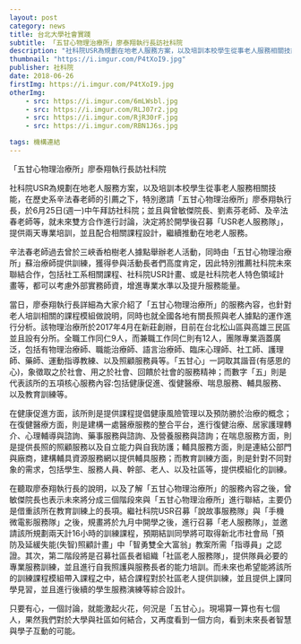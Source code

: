 ```yaml
---
layout: post
category: news
title: 台北大學社會實踐
subtitle: 「五甘心物理治療所」廖泰翔執行長訪社科院
description: "社科院USR為規劃在地老人服務方案，以及培訓本校學生從事老人服務相關技能，在歷史系辛法春老師的引薦之下，特別邀請「五甘心物理治療所」廖泰翔執行長..."
thumbnail: "https://i.imgur.com/P4tXoI9.jpg"
publisher: 社科院
date: 2018-06-26
firstImg: https://i.imgur.com/P4tXoI9.jpg
otherImg:
    - src: https://i.imgur.com/6mLWsbl.jpg
    - src: https://i.imgur.com/RLJ07r2.jpg
    - src: https://i.imgur.com/RjR30rF.jpg
    - src: https://i.imgur.com/RBN1J6s.jpg

tags: 機構連結
---
```


「五甘心物理治療所」廖泰翔執行長訪社科院

社科院USR為規劃在地老人服務方案，以及培訓本校學生從事老人服務相關技能，在歷史系辛法春老師的引薦之下，特別邀請「五甘心物理治療所」廖泰翔執行長，於6月25日(週一)中午拜訪社科院；並且與曾敏傑院長、劉素芬老師、及辛法春老師等，就未來雙方合作進行討論，決定將於開學後召募「USR老人服務隊」，提供兩天專業培訓，並且配合相關課程設計，繼續推動在地老人服務。

辛法春老師過去曾於三峽香柏樹老人據點舉辦老人活動，同時由「五甘心物理治療所」蘇治療師提供訓練，獲得參與活動長者們高度肯定，因此特別推薦社科院未來聯結合作，包括社工系相關課程、社科院USR計畫、或是社科院老人特色領域計畫等，都可以考慮外部實務師資，增進專業水準以及提升服務能量。

當日，廖泰翔執行長詳細為大家介紹了「五甘心物理治療所」的服務內容，也針對老人培訓相關的課程模組做說明，同時也就全國各地有關長照與老人據點的運作進行分析。該物理治療所於2017年4月在新莊創辦，目前在台北松山區與高雄三民區並且設有分所。全職工作同仁9人，而兼職工作同仁則有12人，團隊專業涵蓋廣泛，包括有物理治療師、職能治療師、語言治療師、臨床心理師、社工師、護理師、藥師、運動指導教練、以及照顧服務員等。「五甘心」一詞取其諧音(有感恩的心)，象徵取之於社會、用之於社會、回饋於社會的服務精神；而數字「五」則是代表該所的五項核心服務內容:包括健康促進、復健醫療、喘息服務、輔具服務、以及教育訓練等。

在健康促進方面，該所則是提供課程提倡健康風險管理以及預防勝於治療的概念；在復健醫療方面，則是建構一處醫療服務的整合平台，進行復健治療、居家護理轉介、心理輔導與諮詢、藥事服務與諮詢、及營養服務與諮詢；在喘息服務方面，則是提供長照的照顧服務以及自立能力與自我防護；輔具服務方面，則是連結公部門與廠商，建構輔具資源服務網以提供輔具服務；而教育訓練方面，則是針對不同對象的需求，包括學生、服務人員、幹部、老人、以及社區等，提供模組化的訓練。

在聽取廖泰翔執行長的說明，以及了解「五甘心物理治療所」的服務內容之後，曾敏傑院長也表示未來將分成三個階段來與「五甘心物理治療所」進行聯結，主要仍是借重該所在教育訓練上的長項。繼社科院USR召募「說故事服務隊」與「手機微電影服務隊」之後，規畫將於九月中開學之後，進行召募「老人服務隊」，並邀請該所規劃兩天計16小時的訓練課程，預期結訓同學將可取得新北市社會局「預防及延緩失能(失智)照顧計畫」中「智勇雙全大富翁」教案所需「指導員」之認證。其次，第二階段將是召募社區長者組織「社區老人服務隊」，提供隊員必要的專業服務訓練，並且進行自我照護與服務長者的能力培訓。而未來也希望能將該所的訓練課程模組帶入課程之中，結合課程對於社區老人提供訓練，並且提供上課同學見習，並且進行後續的學生服務演練等綜合設計。

只要有心，一個討論，就能激起火花，何況是「五甘心」。現場算一算也有七個人，果然我們對於大學與社區如何結合，又再度看到一個方向，看到未來長者智慧與學子互動的可能。
